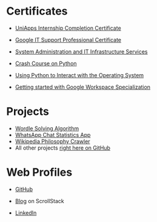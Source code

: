 # Certificates

- [UniApps Internship Completion Certificate](https://drive.google.com/file/d/1FKjtMmf1Aa3tDs8Ffqt41wXlkEHkc8Ma/view?usp=sharing)

- [Google IT Support Professional Certificate](https://www.coursera.org/account/accomplishments/specialization/certificate/WEV3PB2VGNNR)

- [System Administration and IT Infrastructure Services](https://www.coursera.org/account/accomplishments/specialization/certificate/WEV3PB2VGNNR)

- [Crash Course on Python](https://www.coursera.org/account/accomplishments/certificate/TVZK74AUUDRF)

- [Using Python to Interact with the Operating System](https://www.coursera.org/account/accomplishments/certificate/TG3RKKWDFF28)

- [Getting started with Google Workspace Specialization](https://www.coursera.org/account/accomplishments/specialization/certificate/6T9A9KYP8L8X)

# Projects

- [Wordle Solving Algorithm](https://ansht.stck.me/post/16674/Hello-Wordle)
- [WhatsApp Chat Statistics App](https://github.com/anshtiwatne/chat-analyzer)
- [Wikipedia Philosophy Crawler](https://github.com/anshtiwatne/philosophy-wikicrawl)
- All other projects [right here on GitHub](https://github.com/anshtiwatne?tab=repositories)

# Web Profiles

- [GitHub](https://github.com/anshtiwatne)

- [Blog](https://ansht.stck.me) on ScrollStack

- [LinkedIn](https://www.linkedin.com/in/ansht/)
